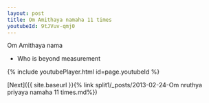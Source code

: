 ```yaml
---
layout: post
title: Om Amithaya namaha 11 times
youtubeId: 9tJVuv-qmj0
---
```

 
 
Om Amithaya nama 
 
 -  Who is beyond measurement 
 
  
 
  
 
 
 
 
 
 


{% include youtubePlayer.html id=page.youtubeId %}
 
[Next]({{ site.baseurl }}{% link  split1/_posts/2013-02-24-Om nruthya priyaya namaha 11 times.md%})
 
